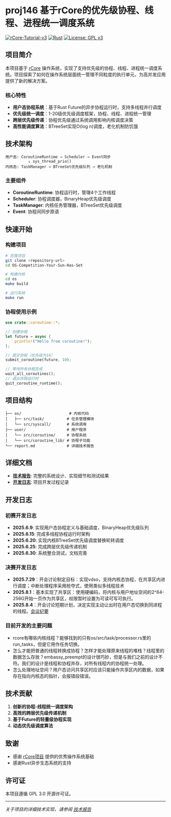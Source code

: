 # proj146 基于rCore的优先级协程、线程、进程统一调度系统

[![rCore-Tutorial-v3](https://img.shields.io/badge/based%20on-rCore-blue)](https://github.com/rcore-os/rCore-Tutorial-v3)
[![Rust](https://img.shields.io/badge/language-Rust-orange)](https://www.rust-lang.org/)
[![License: GPL v3](https://img.shields.io/badge/License-GPLv3-blue.svg)](https://www.gnu.org/licenses/gpl-3.0)

## 项目简介

本项目基于 [rCore](https://github.com/rcore-os/rCore) 操作系统，实现了支持优先级的协程、线程、进程统一调度系统。项目探索了如何在操作系统层面统一管理不同粒度的执行单元，为高并发应用提供了新的解决方案。

### 核心特性

- **用户态协程系统**：基于Rust Future的异步协程运行时，支持多线程并行调度
- **优先级统一调度**：1-20级优先级调度框架，协程、线程、进程统一管理
- **跨层优先级传递**：协程优先级通过系统调用影响内核调度决策
- **高性能调度算法**：BTreeSet实现O(log n)调度，老化机制防饥饿

## 技术架构

```
用户态: CoroutineRuntime → Scheduler → Event同步
          ↓ sys_thread_prio()
内核态: TaskManager → BTreeSet优先级队列 → 老化机制
```

### 主要组件

- **CoroutineRuntime**: 协程运行时，管理4个工作线程
- **Scheduler**: 协程调度器，BinaryHeap优先级调度
- **TaskManager**: 内核任务管理器，BTreeSet优先级调度
- **Event**: 协程间同步原语

## 快速开始

### 构建项目

```bash
# 克隆项目
git clone <repository-url>
cd OS-Competition-Your-Sun-Has-Set

# 构建内核
cd os
make build

# 运行系统
make run
```

### 协程使用示例

```rust
use crate::coroutine::*;

// 创建协程
let future = async {
    println!("Hello from coroutine!");
};

// 提交协程（优先级为10）
submit_coroutine(future, 10);

// 等待所有协程完成
wait_all_coroutines();
// 退出协程运行时
quit_coroutine_runtime();
```

## 项目结构

```
├── os/                     # 内核代码
│   ├── src/task/          # 任务管理模块
│   └── src/syscall/       # 系统调用
├── user/                  # 用户程序
│   └── src/coroutine/     # 协程系统
|   └── src/coroutine_lib/ # 协程子功能
└── report.md              # 详细技术报告
```

## 详细文档

- **[技术报告](./report.md)**: 完整的系统设计、实现细节和测试结果
- **[开发日志](./develop_log.md)**: 项目开发过程记录

## 开发日志

### 初赛开发日志

- **2025.6.9**: 实现用户态协程定义与基础调度，BinaryHeap优先级队列
- **2025.6.15**: 完成多线程协程运行时架构
- **2025.6.20**: 实现内核BTreeSet优先级调度替换轮转调度
- **2025.6.25**: 完成跨层优先级传递机制
- **2025.6.30**: 系统整合测试，文档完善

### 决赛开发日志

- **2025.7.29**：开会讨论制定目标：实现vdso，支持内核态协程，在共享区内进行调度；中断处理程序采用抢夺式，使用类似多线程技术
- **2025.8.1**：基本实现了共享区：使用硬编码，将内核与用户地址空间的2^64-256G开始一页作为共享区，权限暂时设置为可读可写可执行。
- **2025.8.4**：开会讨论短期计划，决定实现主动让出时在用户态切换到同进程的线程。[会议纪要](./会议纪要8-4.md)


### 目前开发的主要问题

- rcore有哪些内核线程？能够找到的只有os/src/task/processor.rs里的run_tasks，但是它用作任务切换。
- 怎么才能把普通的线程转换成协程？怎样才能处理原来线程的堆栈？线程里的数据怎么存放？embassy_preempt的设计很巧妙，但是与我们之前的设计不符。我们的设计是线程和协程并存，对所有线程内的协程统一处理。
- 怎么处理地址空间？用户态访问共享区时应该只能操作共享区内的数据，如果存在指向内核态的指针，会报错段错误。

## 技术贡献

1. **创新的协程-线程统一调度架构**
2. **高效的跨层优先级传递机制**
3. **基于Future的轻量级协程实现**
4. **动态优先级调度算法**

## 致谢

- 感谢 [rCore项目](https://github.com/rcore-os/rCore) 提供的优秀操作系统基础
- 感谢Rust异步生态系统的支持

## 许可证

本项目遵循 GPL 3.0 开源许可证。

---

*关于项目的详细技术实现，请参阅 [技术报告](./report.md)*
